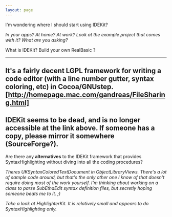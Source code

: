 ```yaml
---
layout: page
---
```


I'm wondering where I should start using IDEKit?

*In your apps? At home? At work? Look at the example project that comes with it? What are you asking?*

What is IDEKit?  Build your own RealBasic ?

----

It's a fairly decent LGPL framework for writing a code editor (with a line number gutter, syntax coloring, etc) in Cocoa/GNUstep. [http://homepage.mac.com/gandreas/FileSharing.html] 
----
IDEKit seems to be dead, and is no longer accessible at the link above.  If someone has a copy, please mirror it somewhere (SourceForge?).
----
Are there any **alternatives** to the IDEKit framework that provides SyntaxHighlighting without diving into all the coding procedures?

*Theres UKSyntaxColoredTextDocument in ObjectLibraryViews. There's a lot of sample code around, but that's the only other one I know of that doesn't require doing most of the work yourself. I'm thinking about working on a class to parse SubEthaEdit syntax definition files, but secretly hoping someone beats me to it. ;)*

*Take a look at HighlighterKit.  It is relatively small and appears to do SyntaxHighlighting only.*

